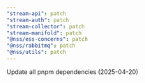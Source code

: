 ```yaml
---
"stream-api": patch
"stream-auth": patch
"stream-collector": patch
"stream-manifold": patch
"@nss/ess-concerns": patch
"@nss/rabbitmq": patch
"@nss/utils": patch
---
```


Update all pnpm dependencies (2025-04-20)
